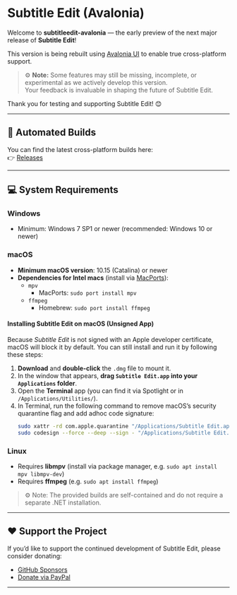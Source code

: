 ﻿# Subtitle Edit (Avalonia)

Welcome to **subtitleedit-avalonia** — the early preview of the next major release of **Subtitle Edit**!

This version is being rebuilt using [Avalonia UI](https://avaloniaui.net/) to enable true cross-platform support.

> ⚙️ **Note:** Some features may still be missing, incomplete, or experimental as we actively develop this version.  
> Your feedback is invaluable in shaping the future of Subtitle Edit.

Thank you for testing and supporting Subtitle Edit! 😊

---

## 🚀 Automated Builds
You can find the latest cross-platform builds here:  
👉 [Releases](https://github.com/niksedk/subtitleedit-avalonia/releases)

---

## 💻 System Requirements

### Windows
- Minimum: Windows 7 SP1 or newer (recommended: Windows 10 or newer)

### macOS

- **Minimum macOS version**: 10.15 (Catalina) or newer
- **Dependencies for Intel macs** (install via [MacPorts](https://www.macports.org/)):
    - `mpv`
        - MacPorts: `sudo port install mpv`
    - `ffmpeg`
        - Homebrew: `sudo port install ffmpeg`



#### Installing Subtitle Edit on macOS (Unsigned App)

Because *Subtitle Edit* is not signed with an Apple developer certificate, macOS will block it by default. You can still install and run it by following these steps:

1. **Download** and **double-click** the `.dmg` file to mount it.
2. In the window that appears, **drag `Subtitle Edit.app` into your `Applications` folder**.
3. Open the **Terminal** app (you can find it via Spotlight or in `/Applications/Utilities/`).
4. In Terminal, run the following command to remove macOS’s security quarantine flag and add adhoc code signature:
   ```bash
   sudo xattr -rd com.apple.quarantine "/Applications/Subtitle Edit.app"
   sudo codesign --force --deep --sign - "/Applications/Subtitle Edit.app"


### Linux
- Requires **libmpv** (install via package manager, e.g. `sudo apt install mpv libmpv-dev`)
- Requires **ffmpeg** (e.g. `sudo apt install ffmpeg`)

> ⚙️ Note: The provided builds are self-contained and do not require a separate .NET installation.

---

## ❤️ Support the Project
If you’d like to support the continued development of Subtitle Edit, please consider donating:

- [GitHub Sponsors](https://github.com/sponsors/niksedk)
- [Donate via PayPal](https://www.paypal.com/donate/?hosted_button_id=4XEHVLANCQBCU)

---
